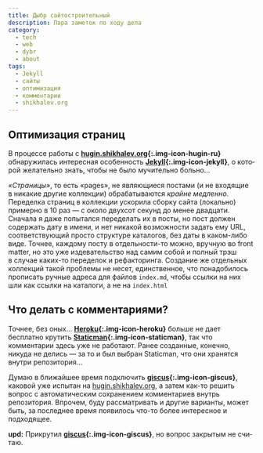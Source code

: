 ```yaml
---
title: Дыбр сайтостроительный
description: Пара заметок по ходу дела
category:
  - tech
  - web
  - dybr
  - about
tags:
  - Jekyll
  - сайты
  - оптимизация
  - комментарии
  - shikhalev.org
---
```

## Оптимизация страниц

В про­цес­се работы с **[hugin.shikhalev.org][hugin]{:.img-icon-hugin-ru}** обнаружилась интересная особенность **[Jekyll][jekyll]{:.img-icon-jekyll}**,
о ко­то­рой желательно знать, чтобы не бы­ло мучительно больно...

*«Страницы»*, то есть «pages», не яв­ля­ю­щи­е­ся постами (и не вхо­дя­щие в ни­ка­кие другие коллекции) обрабатываются *крайне медленно*. Переделка
страниц в кол­лек­ции ускорила сборку сайта (локально) примерно в 10 раз — с око­ло двухсот се­кунд до ме­нее двадцати. Сначала я даже попытался
переделать их в пос­ты, но пост должен содержать дату в име­ни, и нет никакой возможности задать ему URL, соответствующий просто структуре каталогов,
без да­ты в ка­ком-ли­бо виде. Точнее, каждому посту в от­дель­нос­ти-то можно, вручную во front matter, но это уже издевательство над са­мим собой
и полный трэш в слу­чае каких-то переделок и рефакторинга. Со­з­да­ние же отдельных коллекций такой проблемы не не­сет, единственное, что понадобилось
прописать ручные адреса для фай­лов `index.md`, чтобы ссылки на них шли как ссылки на ка­та­ло­ги, а не на `in­dex.html`

## Что делать с комментариями?

Точнее, без оных... **[Heroku][heroku]{:.img-icon-heroku}** больше не да­ет бесплатно крутить **[Staticman][staticman]{:.img-icon-staticman}**, так что
комментарии здесь уже не ра­бо­та­ют. Ранее созданные, конечно, никуда не де­лись — за то и был выбран Sta­tic­man, что они хранятся внутри репозитория...

Думаю в ближайшее время подключить **[giscus][giscus]{:.img-icon-giscus}**, каковой уже испытан на [hugin.shikhalev.org][hugin], а затем как-то
решить вопрос с ав­то­ма­ти­чес­ким сохранением комментариев внутрь репозитория. Впрочем, буду рассматривать и другие варианты, может быть, за по­с­лед­нее время
появилось что-то более интересное и подходящее.

**upd:** Прикрутил **[giscus][giscus]{:.img-icon-giscus}**, но вопрос закрытым не счи­таю.

[hugin]: https://hugin.shikhalev.org
[jekyll]: https://jekyllrb.com/
[heroku]: https://www.heroku.com/
[staticman]: https://staticman.net/
[giscus]: https://giscus.app/ru
